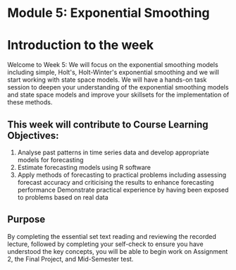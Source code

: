 # Module 5: Exponential Smoothing

# Introduction to the week
Welcome to Week 5: We will focus on the exponential smoothing models including simple, Holt's, Holt-Winter's exponential smoothing and we will start working with state space models. We will have a hands-on task session to deepen your understanding of the exponential smoothing models and state space models and improve your skillsets for the implementation of these methods.

## This week will contribute to Course Learning Objectives:

1. Analyse past patterns in time series data and develop appropriate models for forecasting
2. Estimate forecasting models using R software
3. Apply methods of forecasting to practical problems including assessing forecast accuracy and criticising the results to enhance forecasting performance
Demonstrate practical experience by having been exposed to problems based on real data

## Purpose
By completing the essential set text reading and reviewing the recorded lecture, followed by completing your self-check to ensure you have understood the key concepts, you will be able to begin work on Assignment 2, the Final Project, and Mid-Semester test. 

